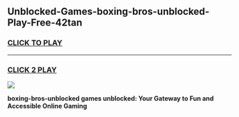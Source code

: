
## Unblocked-Games-boxing-bros-unblocked-Play-Free-42tan
<h3>
<a href="https://premium76.site?title=boxing-bros-unblocked&ref=19M">CLICK TO PLAY</a></h3>
<hr>

<h3>
<a href="https://premium76.site?title=boxing-bros-unblocked&ref=19M">CLICK 2 PLAY</a>
  
</h3>

<a href="https://premium76.site?title=boxing-bros-unblocked&ref=19M"><img src="https://clearcache.store/games.png"></a>


**boxing-bros-unblocked games unblocked: Your Gateway to Fun and Accessible Online Gaming**

